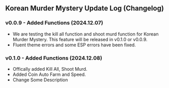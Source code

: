 ## **Korean Murder Mystery Update Log (Changelog)**

### v0.0.9 - Added Functions (2024.12.07)
- We are testing the kill all function and shoot murd function for Korean Murder Mystery. This feature will be released in v0.1.0 or v0.0.9.
- Fluent theme errors and some ESP errors have been fixed.

### v0.1.0 - Added Functions (2024.12.08)
- Offically added Kill All, Shoot Murd.
- Added Coin Auto Farm and Speed.
- Change Some Description
